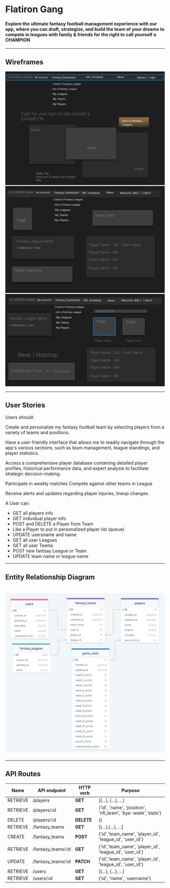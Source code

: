 # Flatiron Gang

#### Explore the ultimate fantasy football management experience with our app, where you can draft, strategize, and build the team of your dreams to compete in leagues with family & friends for the right to call yourself a CHAMPION

---

## Wireframes

<img src="imgs/Homepage.png" width=600>
<img src="imgs/Fantasy Dashboard.png" width=600>
<img src="imgs/Users Players .png" width=600>

---

## User Stories

Users should:

Create and personalize my fantasy football team by selecting players from a variety of teams and positions.

Have a user-friendly interface that allows me to readily navigate through the app's various sections, such as team management, league standings, and player statistics.

Access a comprehensive player database containing detailed player profiles, historical performance data, and expert analysis to facilitate strategic decision-making.

Participate in weekly matches
Compete against other teams in League

Receive alerts and updates regarding player injuries, lineup changes.

A User can:

- GET all players info
- GET individual player info
- POST and DELETE a Player from Team
- Like a Player to put in personalized player list (queue)
- UPDATE usersname and name
- GET all user Leagues
- GET all user Teams
- POST new fantsay League or Team
- UPDATE team name or league name

---

## Entity Relationship Diagram

# <img src="imgs/Entity Relationship Diagram.png" width=600 height=500>

---

## API Routes

| **Name** | **API endpoint**   | **HTTP verb** | **Purpose**                                                |
| -------- | ------------------ | ------------- | ---------------------------------------------------------- |
| RETRIEVE | /players           | **GET**       | [{...}, {...}, ...]                                        |
| RETRIEVE | /players/:id       | **GET**       | {'id', 'name', 'position', 'nfl_team', 'bye-week','stats'} |
| DELETE   | /players/:id       | **DELETE**    | {}                                                         |
| RETRIEVE | /fantasy_teams     | **GET**       | [{...},{...}, ...]                                         |
| CREATE   | /fantasy_teams     | **POST**      | {'id','team_name', 'player_id', 'league_id', 'user_id'}    |
| RETRIEVE | /fantasy_teams/:id | **GET**       | {'id','team_name', 'player_id', 'league_id', 'user_id'}    |
| UPDATE   | /fantasy_teams/:id | **PATCH**     | {'id','team_name', 'player_id', 'league_id', 'user_id'}    |
| RETRIEVE | /users             | **GET**       | [{...}, {...}, ...]                                        |
| RETRIEVE | /users/:id         | **GET**       | {'id', 'name', 'username'}                                 |
